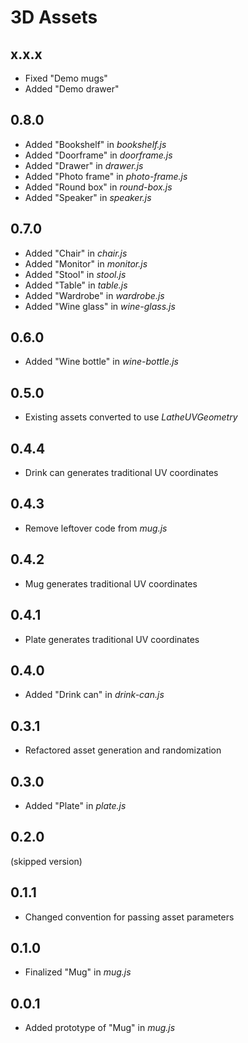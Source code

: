 # 3D Assets


## x.x.x
* Fixed "Demo mugs"
* Added "Demo drawer"


## 0.8.0
* Added "Bookshelf" in *bookshelf.js*
* Added "Doorframe" in *doorframe.js*
* Added "Drawer" in *drawer.js*
* Added "Photo frame" in *photo-frame.js*
* Added "Round box" in *round-box.js*
* Added "Speaker" in *speaker.js*


## 0.7.0
* Added "Chair" in *chair.js*
* Added "Monitor" in *monitor.js*
* Added "Stool" in *stool.js*
* Added "Table" in *table.js*
* Added "Wardrobe" in *wardrobe.js*
* Added "Wine glass" in *wine-glass.js*

## 0.6.0
* Added "Wine bottle" in *wine-bottle.js*

## 0.5.0
* Existing assets converted to use *LatheUVGeometry*

## 0.4.4
* Drink can generates traditional UV coordinates

## 0.4.3
* Remove leftover code from *mug.js*

## 0.4.2
* Mug generates traditional UV coordinates

## 0.4.1
* Plate generates traditional UV coordinates

## 0.4.0
* Added "Drink can" in *drink-can.js*

## 0.3.1
* Refactored asset generation and randomization

## 0.3.0
* Added "Plate" in *plate.js*

## 0.2.0
(skipped version)

## 0.1.1
* Changed convention for passing asset parameters

## 0.1.0
* Finalized "Mug" in *mug.js*

## 0.0.1
* Added prototype of "Mug" in *mug.js*
